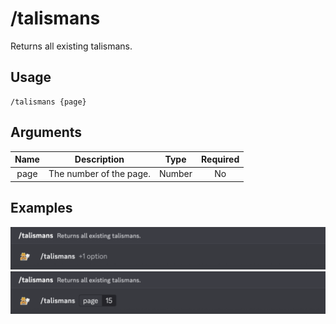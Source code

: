 # /talismans

Returns all existing talismans.

## Usage

```
/talismans {page}
```

## Arguments

| Name | Description             | Type   | Required |
| :--: | :---------------------: | :----: | :------: |
| page | The number of the page. | Number | No       |

## Examples

<img src="../_media/examples/talismans-0.png" class="prettier" draggable="false">\
<img src="../_media/examples/talismans-1.png" class="prettier" draggable="false">